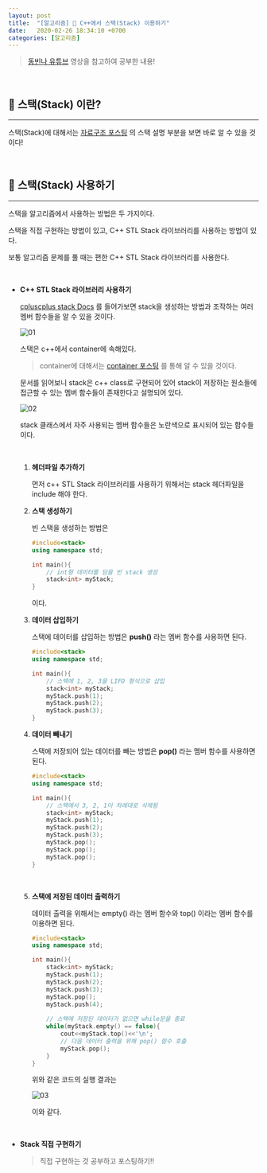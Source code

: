 ```yaml
---
layout: post
title:  "[알고리즘] 🐍 C++에서 스택(Stack) 이용하기"
date:   2020-02-26 18:34:10 +0700
categories: [알고리즘]
---
```


> [동빈나 유튜브](https://www.youtube.com/watch?v=WB_BoAgWLNU&list=PLRx0vPvlEmdDHxCvAQS1_6XV4deOwfVrz&index=14) 영상을 참고하여 공부한 내용!

<br>

## 🐍 스택(Stack) 이란?
---

스택(Stack)에 대해서는 [자료구조 포스팅](https://choheeis.github.io/c++/2019/07/16/%EA%BC%AD-%EC%95%8C%EC%95%84%EB%91%90%EC%96%B4%EC%95%BC%ED%95%A0-%EA%B8%B0%EB%B3%B8-%EC%9E%90%EB%A3%8C%EA%B5%AC%EC%A1%B0.html) 의 스택 설명 부분을 보면 바로 알 수 있을 것이다!

<br>

## 🐍 스택(Stack) 사용하기
---

스택을 알고리즘에서 사용하는 방법은 두 가지이다.

스택을 직접 구현하는 방법이 있고, C++ STL Stack 라이브러리를 사용하는 방법이 있다.

보통 알고리즘 문제를 풀 때는 편한 C++ STL Stack 라이브러리를 사용한다.

<br>

- __C++ STL Stack 라이브러리 사용하기__

	[cpluscplus stack Docs](http://www.cplusplus.com/reference/stack/stack/) 를 들어가보면 stack을 생성하는 방법과 조작하는 여러 멤버 함수들을 알 수 있을 것이다.

	![01](https://user-images.githubusercontent.com/31889335/75318795-97a5ca00-58ae-11ea-9b26-00b189d01606.PNG)

	스택은 c++에서 container에 속해있다.

	> container에 대해서는 [container 포스팅](https://choheeis.github.io/c++/2020/01/15/%EC%BB%A8%ED%85%8C%EC%9D%B4%EB%84%88%EB%A0%88%ED%8D%BC%EB%9F%B0%EC%8A%A4%EC%8A%A4%ED%84%B0%EB%94%94.html) 를 통해 알 수 있을 것이다.

	문서를 읽어보니 stack은 c++ class로 구현되어 있어 stack이 저장하는 원소들에 접근할 수 있는 멤버 함수들이 존재한다고 설명되어 있다.

	![02](https://user-images.githubusercontent.com/31889335/75319861-c755d180-58b0-11ea-82ef-3348e2823a8d.PNG)

	stack 클래스에서 자주 사용되는 멤버 함수들은 노란색으로 표시되어 있는 함수들이다.

	<br>

	1. __헤더파일 추가하기__

		먼저 c++ STL Stack 라이브러리를 사용하기 위해서는 stack 헤더파일을 include 해야 한다.

	2. __스택 생성하기__

		빈 스택을 생성하는 방법은

		~~~c++
		#include<stack>
		using namespace std;

		int main(){
			// int형 데이터를 담을 빈 stack 생성
			stack<int> myStack;
		}
		~~~

		이다.

	3. __데이터 삽입하기__

		스택에 데이터를 삽입하는 방법은 __push()__ 라는 멤버 함수를 사용하면 된다.

		~~~c++
		#include<stack>
		using namespace std;

		int main(){
			// 스택에 1, 2, 3을 LIFO 형식으로 삽입
			stack<int> myStack;
			myStack.push(1);
			myStack.push(2);
			myStack.push(3);
		}
		~~~

	4. __데이터 빼내기__

		스택에 저장되어 있는 데이터를 빼는 방법은 __pop()__ 라는 멤버 함수를 사용하면 된다.

		~~~c++
		#include<stack>
		using namespace std;

		int main(){
			// 스택에서 3, 2, 1이 차례대로 삭제됨
			stack<int> myStack;
			myStack.push(1);
			myStack.push(2);
			myStack.push(3);
			myStack.pop();
			myStack.pop();
			myStack.pop();
		}
		~~~

		<br>

	5. __스택에 저장된 데이터 출력하기__

		데이터 출력을 위해서는 empty() 라는 멤버 함수와 top() 이라는 멤버 함수를 이용하면 된다.

		~~~c++
		#include<stack>
		using namespace std;

		int main(){
			stack<int> myStack;
			myStack.push(1);
			myStack.push(2);
			myStack.push(3);
			myStack.pop();
			myStack.push(4);
			
			// 스택에 저장된 데이터가 없으면 while문을 종료
			while(myStack.empty() == false){
				cout<<myStack.top()<<'\n';
				// 다음 데이터 출력을 위해 pop() 함수 호출
				myStack.pop();
			}
		}
		~~~

		위와 같은 코드의 실행 결과는

		![03](https://user-images.githubusercontent.com/31889335/75320119-624eab80-58b1-11ea-9990-3bbe4cc612d7.PNG)

		이와 같다.
		
		<br>

- __Stack 직접 구현하기__

	> 직접 구현하는 것 공부하고 포스팅하기!!

	<br>



